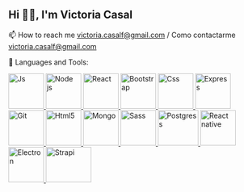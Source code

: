 <h2>Hi 👋🏼, I'm Victoria Casal</h2>

📫 How to reach me victoria.casalf@gmail.com / Como contactarme victoria.casalf@gmail.com

💬 Languages and Tools:

<a title="Js" href="https://developer.mozilla.org/en-US/docs/Web/JavaScript">
<img width="70" height= "70" alt="Js" src="https://i.pinimg.com/originals/7d/bd/4b/7dbd4b745eb1a195135cd499d62a3fa9.png">
  </a>
<a title="Node js" href="https://nodejs.org/en/">
<img width="70" height= "70" alt="Node js" src="https://i.pinimg.com/originals/68/44/24/6844245e1dc92caf7194da499807221b.png">
  </a>
  <a title="React" href="https://es.reactjs.org">
<img width="70" height= "70" alt="React" src="https://i.pinimg.com/originals/51/6a/69/516a6978e4ea618f4d02bea942fe595d.png">
  </a>
    <a title="Bootstrap" href="https://getbootstrap.com">
<img width="70" height= "70" alt="Bootstrap" src="https://i.pinimg.com/originals/86/5d/ad/865dadf1f44bf7d55ca3f994d49982bf.png">
  </a>
      <a title="Css" href="https://www.w3schools.com/css/">
<img width="70" height= "70" alt="Css" src="https://i.pinimg.com/originals/67/2b/f7/672bf7bf421e486faf0d5bf978f56a90.png">
  </a>
        <a title="Express" href="https://expressjs.com">
<img width="70" height= "70" alt="Express" src="https://i.pinimg.com/originals/2e/80/24/2e8024578700ea4ec3ea6d8dd7af5939.png">
  </a>
          <a title="Git" href="https://git-scm.com">
<img width="70" height= "70" alt="Git" src="https://i.pinimg.com/originals/59/34/a7/5934a7c65c3a497dafe38751ac3150b9.png">
  </a>
            <a title="Html5" href="https://www.w3.org/html/">
<img width="70" height= "70" alt="Html5" src="https://i.pinimg.com/originals/26/f9/05/26f9052180b117c5bf9a9d00e60207e5.png">
  </a>
              <a title="Mongo" href="https://www.mongodb.com">
<img width="70" height= "70" alt="Mongo" src="https://i.pinimg.com/originals/2f/0f/ca/2f0fcaf910248c67ac56d0b73d8914cd.png">
  </a>
                <a title="Sass" href="https://sass-lang.com">
<img width="70" height= "70" alt="Sass" src="https://i.pinimg.com/originals/46/50/d4/4650d4bedf5eefe54c9bf3684ab2a41f.png">
  </a>
                  <a title="Postgres" href="https://www.postgresql.org">
<img width="80" height= "70" alt="Postgress" src="https://i.pinimg.com/originals/2b/b5/cd/2bb5cda96dab5e3a248b6b768e42fa98.png">
  </a>
                    <a title="React native" href="https://reactnative.dev">
<img width="70" height= "70" alt="React native" src="https://i.pinimg.com/originals/ec/6f/e2/ec6fe258af00ead34a372fd1ff0a84f4.png">
  </a>
                  <a title="Electron" href="https://www.electronjs.org">
<img width="70" height= "70" alt="Electron" src="https://i.pinimg.com/originals/07/c6/45/07c645b5ba584ef018966f49747adb6e.png">
  </a>
                    <a title="Strapi" href="https://strapi.io">
<img width="90" height= "70" alt="Strapi" src="https://i.pinimg.com/originals/76/d6/47/76d6473ad2104988d0b95e4ffd4da316.png">
  </a>
